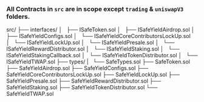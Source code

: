 ### All Contracts in `src` are in scope except `trading` & `uniswapV3` folders.

src/
├── interfaces/
│   ├── ISafeToken.sol
│   ├── ISafeYieldAirdrop.sol
│   ├── ISafeYieldConfigs.sol
│   └── ISafeYieldCoreContributorsLockUp.sol
│   └── ISafeYieldLockUp.sol
│   └── ISafeYieldPresale.sol
│   └── ISafeYieldRewardDistributor.sol
│   └── ISafeYieldStaking.sol
│   └── ISafeYieldStakingCallback.sol
│   └── ISafeYieldTokenDistributor.sol
│   └── ISafeYieldTWAP.sol
├── types/
|   └── SafeTypes.sol
├── SafeToken.sol
├── SafeYieldAirdrop.sol
├── SafeYieldConfigs.sol
├── SafeYieldCoreContributorsLockUp.sol
├── SafeYieldLockUp.sol
├── SafeYieldPresale.sol
├── SafeYieldRewardDistributor.sol
├── SafeYieldStaking.sol
├── SafeYieldTokenDistributor.sol
└── SafeYieldTWAP.sol

